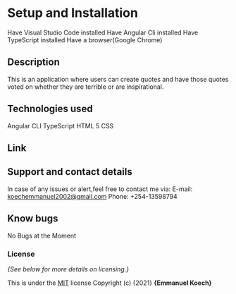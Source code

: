 # Setup and Installation
Have Visual Studio Code installed
Have Angular Cli installed
Have TypeScript installed
Have a browser(Google Chrome)
## Description
This is an application where users can create quotes and have those quotes voted on whether they are terrible or are inspirational. 
## Technologies used
Angular CLI
TypeScript
HTML 5
CSS
## Link

## Support and contact details
In case of any issues or alert,feel free to contact me via: E-mail: koechemmanuel2002@gmail.com Phone: +254-13598794
## Know bugs
No Bugs at the Moment
### License
*{See below for more details on licensing.}*

This is under the [MIT](LICENSE) license
Copyright (c) {2021} **{Emmanuel Koech}**